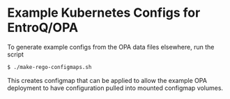 # Example Kubernetes Configs for EntroQ/OPA

To generate example configs from the OPA data files elsewhere, run the script

```bash
$ ./make-rego-configmaps.sh
```

This creates configmap that can be applied to allow the example OPA deployment to have configuration pulled into mounted configmap volumes.


